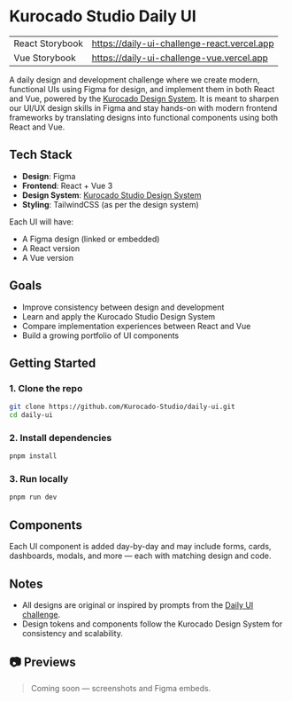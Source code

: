 # Kurocado Studio Daily UI

|                 |                                               |
| --------------- | --------------------------------------------- |
| React Storybook | <https://daily-ui-challenge-react.vercel.app> |
| Vue Storybook   | <https://daily-ui-challenge-vue.vercel.app>   |

A daily design and development challenge where we create modern, functional UIs using Figma for
design, and implement them in both React and Vue, powered by the
[Kurocado Design System](https://github.com/Kurocado-Studio/design-system). It is meant to sharpen
our UI/UX design skills in Figma and stay hands-on with modern frontend frameworks by translating
designs into functional components using both React and Vue.

## Tech Stack

- **Design**: Figma
- **Frontend**: React + Vue 3
- **Design System**:
  [Kurocado Studio Design System](https://github.com/Kurocado-Studio/design-system)
- **Styling**: TailwindCSS (as per the design system)

Each UI will have:

- A Figma design (linked or embedded)
- A React version
- A Vue version

## Goals

- Improve consistency between design and development
- Learn and apply the Kurocado Studio Design System
- Compare implementation experiences between React and Vue
- Build a growing portfolio of UI components

## Getting Started

### 1. Clone the repo

```bash
git clone https://github.com/Kurocado-Studio/daily-ui.git
cd daily-ui
```

### 2. Install dependencies

```bash
pnpm install
```

### 3. Run locally

```bash
pnpm run dev
```

## Components

Each UI component is added day-by-day and may include forms, cards, dashboards, modals, and more —
each with matching design and code.

## Notes

- All designs are original or inspired by prompts from the
  [Daily UI challenge](https://www.dailyui.co/).
- Design tokens and components follow the Kurocado Design System for consistency and scalability.

## 📷 Previews

> Coming soon — screenshots and Figma embeds.
